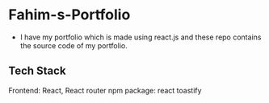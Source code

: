 # Fahim-s-Portfolio
- I have my portfolio which is made using react.js and these repo contains the source code of my portfolio.

## Tech Stack 
Frontend: React, React router 
npm package: react toastify 
